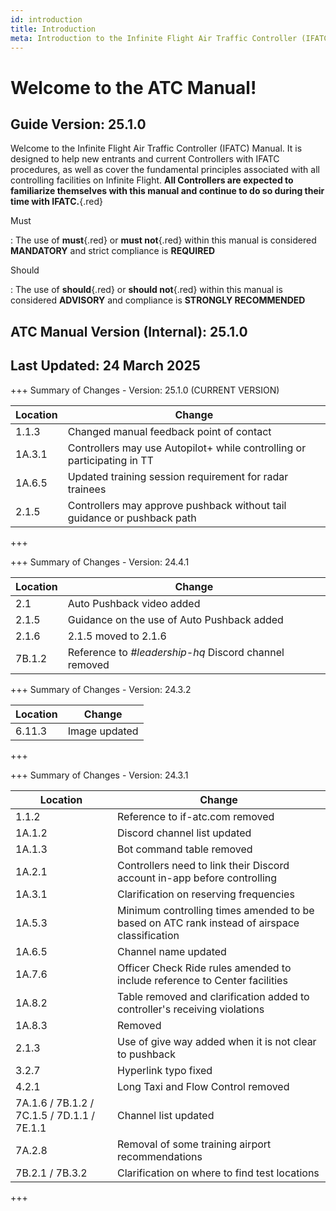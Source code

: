 ```yaml
---
id: introduction
title: Introduction
meta: Introduction to the Infinite Flight Air Traffic Controller (IFATC) Manual.
---
```


# Welcome to the ATC Manual!



## Guide Version: 25.1.0



Welcome to the Infinite Flight Air Traffic Controller (IFATC) Manual. It is designed to help new entrants and current Controllers with IFATC procedures, as well as cover the fundamental principles associated with all controlling facilities on Infinite Flight. **All Controllers are expected to familiarize themselves with this manual and continue to do so during their time with IFATC.**{.red}



Must

: The use of **must**{.red} or **must not**{.red} within this manual is considered **MANDATORY** and strict compliance is **REQUIRED**

Should

: The use of **should**{.red} or **should not**{.red} within this manual is considered **ADVISORY** and compliance is **STRONGLY RECOMMENDED**



## ATC Manual Version (Internal): 25.1.0

## Last Updated: 24 March 2025



+++ Summary of Changes - Version: 25.1.0 (CURRENT VERSION)

| Location | Change                                                       |
| -------- | ------------------------------------------------------------ |
| 1.1.3    | Changed manual feedback point of contact                     |
| 1A.3.1   | Controllers may use Autopilot+ while controlling or participating in TT |
| 1A.6.5   | Updated training session requirement for radar trainees      |
| 2.1.5    | Controllers may approve pushback without tail guidance or pushback path |

+++



+++ Summary of Changes - Version: 24.4.1

| Location | Change                                                |
| -------- | ----------------------------------------------------- |
| 2.1      | Auto Pushback video added                             |
| 2.1.5    | Guidance on the use of Auto Pushback added            |
| 2.1.6    | 2.1.5 moved to 2.1.6                                  |
| 7B.1.2   | Reference to *#leadership-hq* Discord channel removed |

+++ Summary of Changes - Version: 24.3.2

| Location | Change        |
| -------- | ------------- |
| 6.11.3   | Image updated |

+++



+++ Summary of Changes - Version: 24.3.1

| Location                                   | Change                                                       |
| ------------------------------------------ | ------------------------------------------------------------ |
| 1.1.2                                      | Reference to if-atc.com removed                              |
| 1A.1.2                                     | Discord channel list updated                                 |
| 1A.1.3                                     | Bot command table removed                                    |
| 1A.2.1                                     | Controllers need to link their Discord account in-app before controlling |
| 1A.3.1                                     | Clarification on reserving frequencies                       |
| 1A.5.3                                     | Minimum controlling times amended to be based on ATC rank instead of airspace classification |
| 1A.6.5                                     | Channel name updated                                         |
| 1A.7.6                                     | Officer Check Ride rules amended to include reference to Center facilities |
| 1A.8.2                                     | Table removed and clarification added to controller's receiving violations |
| 1A.8.3                                     | Removed                                                      |
| 2.1.3                                      | Use of give way added when it is not clear to pushback       |
| 3.2.7                                      | Hyperlink typo fixed                                         |
| 4.2.1                                      | Long Taxi and Flow Control removed                           |
| 7A.1.6 / 7B.1.2 / 7C.1.5 / 7D.1.1 / 7E.1.1 | Channel list updated                                         |
| 7A.2.8                                     | Removal of some training airport recommendations             |
| 7B.2.1 / 7B.3.2                            | Clarification on where to find test locations                |

+++

